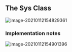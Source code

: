 ## The Sys Class

![image-20210112154829361](https://loyioblog.oss-cn-beijing.aliyuncs.com/LoyioBlog/202101/0112wPo88i.png)



### Implementation notes

![image-20210112154901396](https://loyioblog.oss-cn-beijing.aliyuncs.com/LoyioBlog/202101/01128BIsUJ.png)

